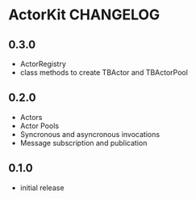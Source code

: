 # ActorKit CHANGELOG

## 0.3.0

- ActorRegistry
- class methods to create TBActor and TBActorPool

## 0.2.0

- Actors
- Actor Pools
- Syncronous and asyncronous invocations
- Message subscription and publication

## 0.1.0

- initial release